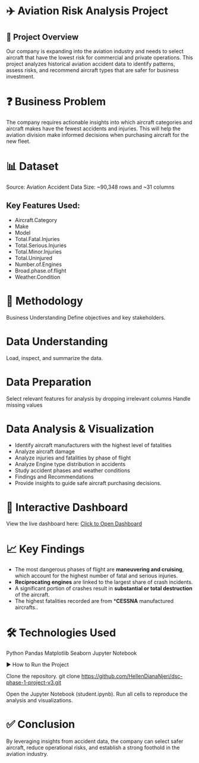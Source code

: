 # ✈️ Aviation Risk Analysis Project
##  📄 Project Overview

Our company is expanding into the aviation industry and needs to select aircraft that have the lowest risk for commercial and private operations.
This project analyzes historical aviation accident data to identify patterns, assess risks, and recommend aircraft types that are safer for business investment.

# ❓ Business Problem
The company requires actionable insights into which aircraft categories and aircraft makes have the fewest accidents and injuries.
This will help the aviation division make informed decisions when purchasing aircraft for the new fleet.

# 📊 Dataset
Source:  Aviation Accident Data
Size: ~90,348 rows and ~31 columns

## Key Features Used:

* Aircraft.Category
* Make
* Model
* Total.Fatal.Injuries
* Total.Serious.Injuries
* Total.Minor.Injuries
* Total.Uninjured
* Number.of.Engines
* Broad.phase.of.flight
* Weather.Condition

# 🔎 Methodology
Business Understanding
Define objectives and key stakeholders.

# Data Understanding
Load, inspect, and summarize the data.

# Data Preparation

Select relevant features for analysis by dropping irrelevant columns
Handle missing values


# Data Analysis & Visualization

* Identify aircraft manufacturers with the highest level of fatalities
* Analyze aircraft damage
* Analyze injuries and fatalities by phase of flight
* Analyze Engine type distribution in accidents
* Study accident phases and weather conditions
* Findings and Recommendations
* Provide insights to guide safe aircraft purchasing decisions.

# 🔗 Interactive Dashboard

View the live dashboard here: [Click to Open Dashboard](https://public.tableau.com/views/AircraftRiskAnalysisDashboard/PHASE1INTERACTIVEDASHBOARD?:language=en-GB&publish=yes&:sid=&:redirect=auth&:display_count=n&:origin=viz_share_link)


# 📈 Key Findings
   - The most dangerous phases of flight are **maneuvering and cruising**, which account for the highest number of fatal and serious injuries.
   - **Reciprocating engines** are linked to the largest share of crash incidents.
   - A significant portion of crashes result in **substantial or total destruction** of the aircraft.
   - The highest fatalities recorded are from ***CESSNA** manufactured aircrafts..


# 🛠️ Technologies Used
Python 
Pandas
Matplotlib
Seaborn
Jupyter Notebook

▶️ How to Run the Project

Clone the repository.
git clone https://github.com/HellenDianaNjeri/dsc-phase-1-project-v3.git

Open the Jupyter Notebook (student.ipynb).
Run all cells to reproduce the analysis and visualizations.

# ✅ Conclusion

By leveraging insights from accident data, the company can select safer aircraft, reduce operational risks, and establish a strong foothold in the aviation industry.